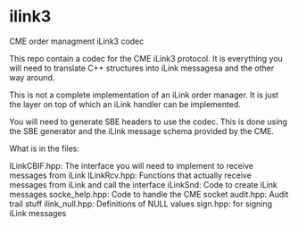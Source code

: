 # ilink3
CME order managment iLink3 codec

This repo contain a codec for the CME iLink3 protocol. It is everything you will need to 
translate C++ structures into iLink messagesa and the other way around.

This is not a complete implementation of an iLink order manager. It is just the layer
on top of which an iLink handler can be implemented.

You will need to generate SBE headers to use the codec. This is done using the SBE generator
and the iLink message schema provided by the CME.

What is in the files:

ILinkCBIF.hpp: The interface you will need to implement to receive messages from iLink
ILinkRcv.hpp: Functions that actually receive messages from iLink and call the interface
iLinkSnd: Code to create iLink messages
socke_help.hpp: Code to handle the CME socket
audit.hpp: Audit trail stuff
ilink_null.hpp: Definitions of NULL values
sign.hpp: for signing iLink messages
